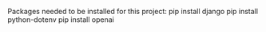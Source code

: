 Packages needed to be installed for this project:
pip install django
pip install python-dotenv
pip install openai

